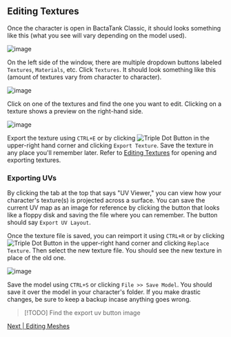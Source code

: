 ## Editing Textures
Once the character is open in BactaTank Classic, it should looks something like this (what you see will vary depending on the model used).

![image](https://github.com/user-attachments/assets/b213e9b5-9b60-4564-bf67-db0c615b0bd8)

On the left side of the window, there are multiple dropdown buttons labeled `Textures`, `Materials`, etc. Click `Textures`. It should look something like this (amount of textures vary from character to character).

![image](https://github.com/user-attachments/assets/aa3d2088-3a1b-4243-ae95-802953a3603e)

Click on one of the textures and find the one you want to edit. Clicking on a texture shows a preview on the right-hand side.

![image](https://github.com/user-attachments/assets/ff037065-1431-4522-976e-79df9816b893)

Export the texture using `CTRL+E` or by clicking ![Triple Dot Button](https://i.imgur.com/xhwAmwR.png) in the upper-right hand corner and clicking `Export Texture`. Save the texture in any place you'll remember later. Refer to [Editing Textures](../../editing/textures.md) for opening and exporting textures.

### Exporting UVs
By clicking the tab at the top that says "UV Viewer," you can view how your character's texture(s) is projected across a surface. You can save the current UV map as an image for reference by clicking the button that looks like a floppy disk and saving the file where you can remember. The button should say `Export UV Layout`.

Once the texture file is saved, you can reimport it using `CTRL+R` or by clicking ![Triple Dot Button](https://i.imgur.com/xhwAmwR.png) in the upper-right hand corner and clicking `Replace Texture`. Then select the new texture file. You should see the new texture in place of the old one.

![image](https://github.com/user-attachments/assets/dc3fcf59-b58d-422c-857f-a19acf50c41e)

Save the model using `CTRL+S` or clicking `File >> Save Model`. You should save it over the model in your character's folder. If you make drastic changes, be sure to keep a backup incase anything goes wrong.

> [!TODO]
> Find the export uv button image

[Next | Editing Meshes](editing-meshes.md)
